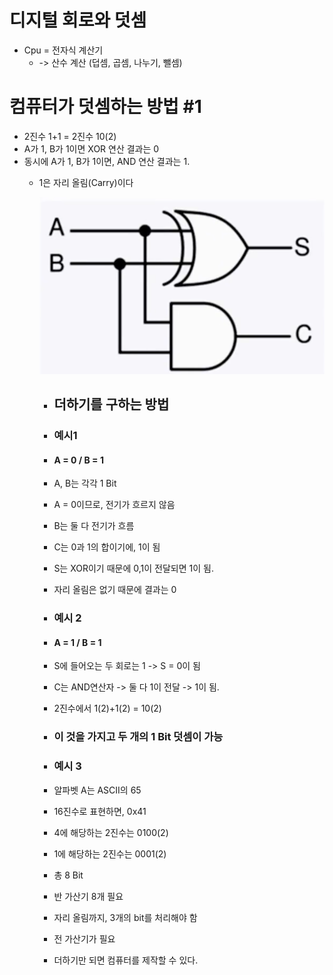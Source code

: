 # 디지털 회로와 덧셈

- Cpu = 전자식 계산기
    - -> 산수 계산 (덥셈, 곱셈, 나누기, 뺄셈)

# 컴퓨터가 덧셈하는 방법 \#1

- 2진수 1+1 = 2진수 10(2)
- A가 1, B가 1이면 XOR 연산 결과는 0
- 동시에 A가 1, B가 1이면, AND 연산 결과는 1.
    - 1은 자리 올림(Carry)이다

        ![alt text](image.png)

        - ## 더하기를 구하는 방법
        - ### 예시1 
        - #### A = 0 / B = 1
        - A, B는 각각 1 Bit
        - A = 0이므로, 전기가 흐르지 않음
        - B는 둘 다 전기가 흐름
        - C는 0과 1의 합이기에, 1이 됨
        - S는 XOR이기 때문에 0,1이 전달되면 1이 됨.
        - 자리 올림은 없기 때문에 결과는 0

        - ### 예시 2
        - #### A = 1 / B = 1
        - S에 들어오는 두 회로는 1 -> S = 0이 됨
        - C는 AND연산자 -> 둘 다 1이 전달 -> 1이 됨.
        - 2진수에서 1(2)+1(2) = 10(2)

        - ### 이 것을 가지고 두 개의 1 Bit 덧셈이 가능

        - ### 예시 3
        - 알파벳 A는 ASCII의 65
        - 16진수로 표현하면, 0x41
        - 4에 해당하는 2진수는 0100(2)
        - 1에 해당하는 2진수는 0001(2)
        - 총 8 Bit
        - 반 가산기 8개 필요

        - 자리 올림까지, 3개의 bit를 처리해야 함
        - 전 가산기가 필요

        - 더하기만 되면 컴퓨터를 제작할 수 있다.